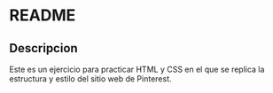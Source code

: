 # README

## Descripcion

Este es un ejercicio para practicar HTML y CSS en el que se replica la estructura y estilo del sitio web de Pinterest.